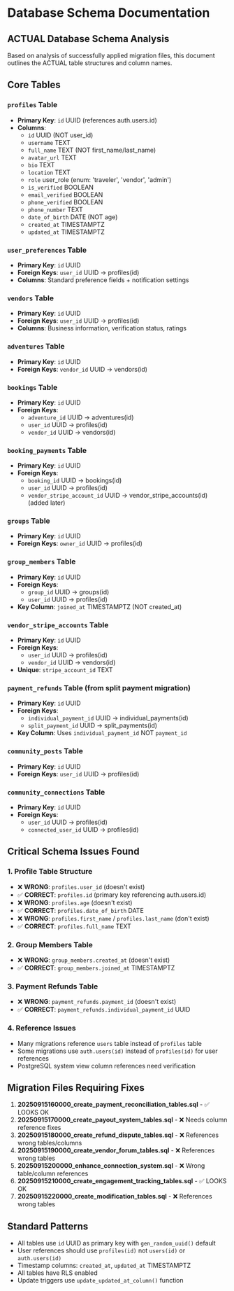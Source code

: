 # Database Schema Documentation

## ACTUAL Database Schema Analysis
Based on analysis of successfully applied migration files, this document outlines the ACTUAL table structures and column names.

## Core Tables

### `profiles` Table
- **Primary Key**: `id` UUID (references auth.users.id)
- **Columns**:
  - `id` UUID (NOT user_id)
  - `username` TEXT
  - `full_name` TEXT (NOT first_name/last_name)
  - `avatar_url` TEXT
  - `bio` TEXT
  - `location` TEXT
  - `role` user_role (enum: 'traveler', 'vendor', 'admin')
  - `is_verified` BOOLEAN
  - `email_verified` BOOLEAN
  - `phone_verified` BOOLEAN
  - `phone_number` TEXT
  - `date_of_birth` DATE (NOT age)
  - `created_at` TIMESTAMPTZ
  - `updated_at` TIMESTAMPTZ

### `user_preferences` Table
- **Primary Key**: `id` UUID
- **Foreign Keys**: `user_id` UUID → profiles(id)
- **Columns**: Standard preference fields + notification settings

### `vendors` Table
- **Primary Key**: `id` UUID
- **Foreign Keys**: `user_id` UUID → profiles(id)
- **Columns**: Business information, verification status, ratings

### `adventures` Table
- **Primary Key**: `id` UUID
- **Foreign Keys**: `vendor_id` UUID → vendors(id)

### `bookings` Table
- **Primary Key**: `id` UUID
- **Foreign Keys**:
  - `adventure_id` UUID → adventures(id)
  - `user_id` UUID → profiles(id)
  - `vendor_id` UUID → vendors(id)

### `booking_payments` Table
- **Primary Key**: `id` UUID
- **Foreign Keys**:
  - `booking_id` UUID → bookings(id)
  - `user_id` UUID → profiles(id)
  - `vendor_stripe_account_id` UUID → vendor_stripe_accounts(id) (added later)

### `groups` Table
- **Primary Key**: `id` UUID
- **Foreign Keys**: `owner_id` UUID → profiles(id)

### `group_members` Table
- **Primary Key**: `id` UUID
- **Foreign Keys**:
  - `group_id` UUID → groups(id)
  - `user_id` UUID → profiles(id)
- **Key Column**: `joined_at` TIMESTAMPTZ (NOT created_at)

### `vendor_stripe_accounts` Table
- **Primary Key**: `id` UUID
- **Foreign Keys**:
  - `user_id` UUID → profiles(id)
  - `vendor_id` UUID → vendors(id)
- **Unique**: `stripe_account_id` TEXT

### `payment_refunds` Table (from split payment migration)
- **Primary Key**: `id` UUID
- **Foreign Keys**:
  - `individual_payment_id` UUID → individual_payments(id)
  - `split_payment_id` UUID → split_payments(id)
- **Key Column**: Uses `individual_payment_id` NOT `payment_id`

### `community_posts` Table
- **Primary Key**: `id` UUID
- **Foreign Keys**: `user_id` UUID → profiles(id)

### `community_connections` Table
- **Primary Key**: `id` UUID
- **Foreign Keys**:
  - `user_id` UUID → profiles(id)
  - `connected_user_id` UUID → profiles(id)

## Critical Schema Issues Found

### 1. Profile Table Structure
- ❌ **WRONG**: `profiles.user_id` (doesn't exist)
- ✅ **CORRECT**: `profiles.id` (primary key referencing auth.users.id)
- ❌ **WRONG**: `profiles.age` (doesn't exist)
- ✅ **CORRECT**: `profiles.date_of_birth` DATE
- ❌ **WRONG**: `profiles.first_name` / `profiles.last_name` (don't exist)
- ✅ **CORRECT**: `profiles.full_name` TEXT

### 2. Group Members Table
- ❌ **WRONG**: `group_members.created_at` (doesn't exist)
- ✅ **CORRECT**: `group_members.joined_at` TIMESTAMPTZ

### 3. Payment Refunds Table
- ❌ **WRONG**: `payment_refunds.payment_id` (doesn't exist)
- ✅ **CORRECT**: `payment_refunds.individual_payment_id` UUID

### 4. Reference Issues
- Many migrations reference `users` table instead of `profiles` table
- Some migrations use `auth.users(id)` instead of `profiles(id)` for user references
- PostgreSQL system view column references need verification

## Migration Files Requiring Fixes

1. **20250915160000_create_payment_reconciliation_tables.sql** - ✅ LOOKS OK
2. **20250915170000_create_payout_system_tables.sql** - ❌ Needs column reference fixes
3. **20250915180000_create_refund_dispute_tables.sql** - ❌ References wrong tables/columns
4. **20250915190000_create_vendor_forum_tables.sql** - ❌ References wrong tables
5. **20250915200000_enhance_connection_system.sql** - ❌ Wrong table/column references
6. **20250915210000_create_engagement_tracking_tables.sql** - ✅ LOOKS OK
7. **20250915220000_create_modification_tables.sql** - ❌ References wrong tables

## Standard Patterns
- All tables use `id` UUID as primary key with `gen_random_uuid()` default
- User references should use `profiles(id)` not `users(id)` or `auth.users(id)`
- Timestamp columns: `created_at`, `updated_at` TIMESTAMPTZ
- All tables have RLS enabled
- Update triggers use `update_updated_at_column()` function